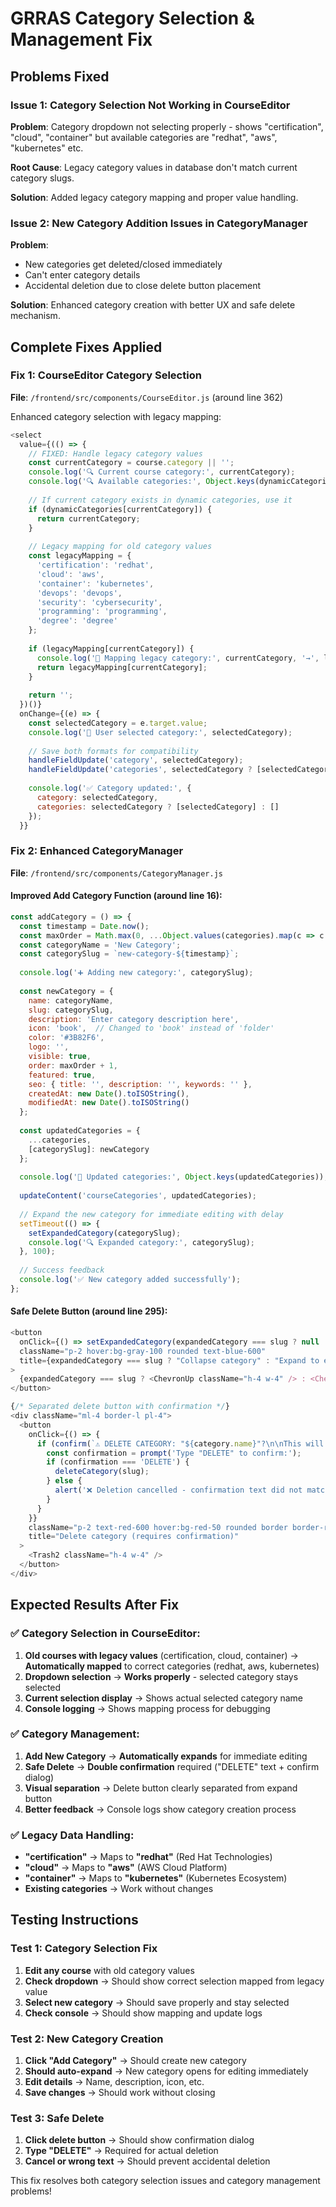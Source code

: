 # GRRAS Category Selection & Management Fix

## Problems Fixed

### Issue 1: Category Selection Not Working in CourseEditor
**Problem**: Category dropdown not selecting properly - shows "certification", "cloud", "container" but available categories are "redhat", "aws", "kubernetes" etc.

**Root Cause**: Legacy category values in database don't match current category slugs.

**Solution**: Added legacy category mapping and proper value handling.

### Issue 2: New Category Addition Issues in CategoryManager  
**Problem**: 
- New categories get deleted/closed immediately 
- Can't enter category details
- Accidental deletion due to close delete button placement

**Solution**: Enhanced category creation with better UX and safe delete mechanism.

## Complete Fixes Applied

### Fix 1: CourseEditor Category Selection

**File**: `/frontend/src/components/CourseEditor.js` (around line 362)

Enhanced category selection with legacy mapping:

```javascript
<select
  value={(() => {
    // FIXED: Handle legacy category values
    const currentCategory = course.category || '';
    console.log('🔍 Current course category:', currentCategory);
    console.log('🔍 Available categories:', Object.keys(dynamicCategories));
    
    // If current category exists in dynamic categories, use it
    if (dynamicCategories[currentCategory]) {
      return currentCategory;
    }
    
    // Legacy mapping for old category values
    const legacyMapping = {
      'certification': 'redhat',
      'cloud': 'aws', 
      'container': 'kubernetes',
      'devops': 'devops',
      'security': 'cybersecurity',
      'programming': 'programming',
      'degree': 'degree'
    };
    
    if (legacyMapping[currentCategory]) {
      console.log('🔄 Mapping legacy category:', currentCategory, '→', legacyMapping[currentCategory]);
      return legacyMapping[currentCategory];
    }
    
    return '';
  })()}
  onChange={(e) => {
    const selectedCategory = e.target.value;
    console.log('🎯 User selected category:', selectedCategory);
    
    // Save both formats for compatibility
    handleFieldUpdate('category', selectedCategory);
    handleFieldUpdate('categories', selectedCategory ? [selectedCategory] : []);
    
    console.log('✅ Category updated:', { 
      category: selectedCategory, 
      categories: selectedCategory ? [selectedCategory] : [] 
    });
  }}
```

### Fix 2: Enhanced CategoryManager

**File**: `/frontend/src/components/CategoryManager.js`

#### Improved Add Category Function (around line 16):
```javascript
const addCategory = () => {
  const timestamp = Date.now();
  const maxOrder = Math.max(0, ...Object.values(categories).map(c => c.order || 0));
  const categoryName = 'New Category';
  const categorySlug = `new-category-${timestamp}`;
  
  console.log('➕ Adding new category:', categorySlug);
  
  const newCategory = {
    name: categoryName,
    slug: categorySlug,
    description: 'Enter category description here',
    icon: 'book',  // Changed to 'book' instead of 'folder'
    color: '#3B82F6',
    logo: '', 
    visible: true,
    order: maxOrder + 1,
    featured: true,
    seo: { title: '', description: '', keywords: '' },
    createdAt: new Date().toISOString(),
    modifiedAt: new Date().toISOString()
  };
  
  const updatedCategories = {
    ...categories,
    [categorySlug]: newCategory
  };
  
  console.log('📝 Updated categories:', Object.keys(updatedCategories));
  
  updateContent('courseCategories', updatedCategories);
  
  // Expand the new category for immediate editing with delay
  setTimeout(() => {
    setExpandedCategory(categorySlug);
    console.log('🔍 Expanded category:', categorySlug);
  }, 100);
  
  // Success feedback
  console.log('✅ New category added successfully');
};
```

#### Safe Delete Button (around line 295):
```javascript
<button
  onClick={() => setExpandedCategory(expandedCategory === slug ? null : slug)}
  className="p-2 hover:bg-gray-100 rounded text-blue-600"
  title={expandedCategory === slug ? "Collapse category" : "Expand to edit category"}
>
  {expandedCategory === slug ? <ChevronUp className="h-4 w-4" /> : <ChevronDown className="h-4 w-4" />}
</button>

{/* Separated delete button with confirmation */}
<div className="ml-4 border-l pl-4">
  <button
    onClick={() => {
      if (confirm(`⚠️ DELETE CATEGORY: "${category.name}"?\n\nThis will:\n• Delete category permanently\n• Remove from all courses\n• Cannot be undone\n\nType "DELETE" to confirm this is intentional.`)) {
        const confirmation = prompt('Type "DELETE" to confirm:');
        if (confirmation === 'DELETE') {
          deleteCategory(slug);
        } else {
          alert('❌ Deletion cancelled - confirmation text did not match');
        }
      }
    }}
    className="p-2 text-red-600 hover:bg-red-50 rounded border border-red-200"
    title="Delete category (requires confirmation)"
  >
    <Trash2 className="h-4 w-4" />
  </button>
</div>
```

## Expected Results After Fix

### ✅ Category Selection in CourseEditor:
1. **Old courses with legacy values** (certification, cloud, container) → **Automatically mapped** to correct categories (redhat, aws, kubernetes)
2. **Dropdown selection** → **Works properly** - selected category stays selected  
3. **Current selection display** → Shows actual selected category name
4. **Console logging** → Shows mapping process for debugging

### ✅ Category Management:
1. **Add New Category** → **Automatically expands** for immediate editing
2. **Safe Delete** → **Double confirmation** required ("DELETE" text + confirm dialog)
3. **Visual separation** → Delete button clearly separated from expand button
4. **Better feedback** → Console logs show category creation process

### ✅ Legacy Data Handling:
- **"certification"** → Maps to **"redhat"** (Red Hat Technologies)
- **"cloud"** → Maps to **"aws"** (AWS Cloud Platform)  
- **"container"** → Maps to **"kubernetes"** (Kubernetes Ecosystem)
- **Existing categories** → Work without changes

## Testing Instructions

### Test 1: Category Selection Fix
1. **Edit any course** with old category values
2. **Check dropdown** → Should show correct selection mapped from legacy value
3. **Select new category** → Should save properly and stay selected
4. **Check console** → Should show mapping and update logs

### Test 2: New Category Creation
1. **Click "Add Category"** → Should create new category
2. **Should auto-expand** → New category opens for editing immediately  
3. **Edit details** → Name, description, icon, etc.
4. **Save changes** → Should work without closing

### Test 3: Safe Delete
1. **Click delete button** → Should show confirmation dialog
2. **Type "DELETE"** → Required for actual deletion
3. **Cancel or wrong text** → Should prevent accidental deletion

This fix resolves both category selection issues and category management problems!